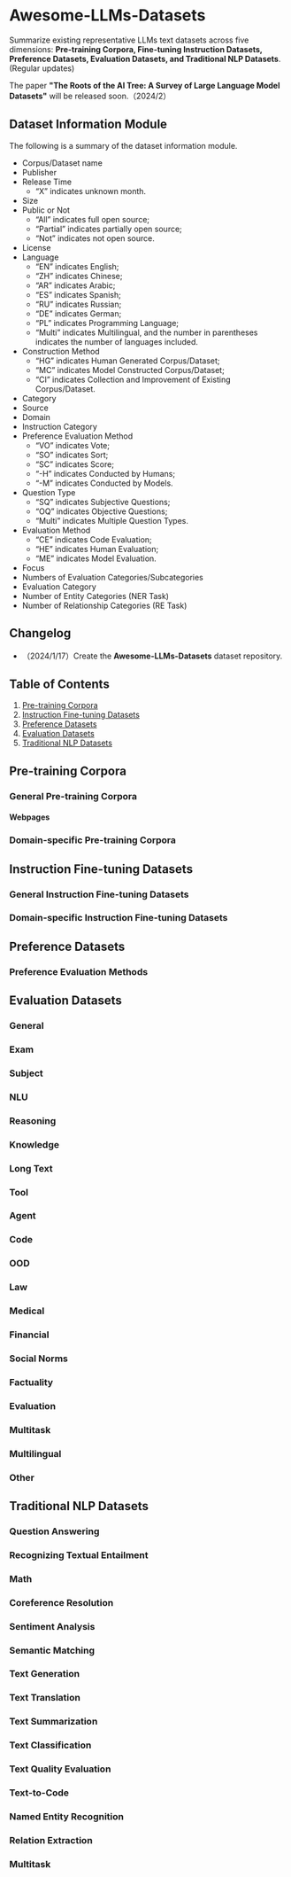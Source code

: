 # Awesome-LLMs-Datasets
Summarize existing representative LLMs text datasets across five dimensions: **Pre-training Corpora, Fine-tuning Instruction Datasets, Preference Datasets, Evaluation Datasets, and Traditional NLP Datasets**. (Regular updates)

The paper **"The Roots of the AI Tree: A Survey of Large Language Model Datasets"** will be released soon.（2024/2）

## Dataset Information Module
The following is a summary of the dataset information module.

- Corpus/Dataset name
- Publisher
- Release Time
  - “X” indicates unknown month. 
- Size
- Public or Not
  - “All” indicates full open source; 
  - “Partial” indicates partially open source; 
  - “Not” indicates not open source. 
- License
- Language
  - “EN” indicates English;
  - “ZH” indicates Chinese;
  - “AR” indicates Arabic;
  - “ES” indicates Spanish;
  - “RU” indicates Russian;
  - “DE” indicates German;
  - “PL” indicates Programming Language;
  - “Multi” indicates Multilingual, and the number in parentheses indicates the number of languages included. 
- Construction Method
  - “HG” indicates Human Generated Corpus/Dataset;
  - “MC” indicates Model Constructed Corpus/Dataset;
  - “CI” indicates Collection and Improvement of Existing Corpus/Dataset.
- Category
- Source
- Domain
- Instruction Category
- Preference Evaluation Method
  - “VO” indicates Vote;
  - “SO” indicates Sort;
  - “SC” indicates Score;
  - “-H” indicates Conducted by Humans;
  - “-M” indicates Conducted by Models.
- Question Type
  - “SQ” indicates Subjective Questions;
  - “OQ” indicates Objective Questions;
  - “Multi” indicates Multiple Question Types.
- Evaluation Method
  - “CE” indicates Code Evaluation;
  - “HE” indicates Human Evaluation;
  - “ME” indicates Model Evaluation.
- Focus
- Numbers of Evaluation Categories/Subcategories
- Evaluation Category
- Number of Entity Categories (NER Task)
- Number of Relationship Categories (RE Task)

## Changelog
- （2024/1/17）Create the **Awesome-LLMs-Datasets** dataset repository.

## Table of Contents
1. [Pre-training Corpora](#pre-training-corpora)
2. [Instruction Fine-tuning Datasets](#instruction-fine-tuning-datasets)
3. [Preference Datasets](#preference-datasets)
4. [Evaluation Datasets](#evaluation-datasets)
5. [Traditional NLP Datasets](#traditional-nlp-datasets)

## Pre-training Corpora

### General Pre-training Corpora

#### Webpages

### Domain-specific Pre-training Corpora

## Instruction Fine-tuning Datasets

### General Instruction Fine-tuning Datasets

### Domain-specific Instruction Fine-tuning Datasets

## Preference Datasets

### Preference Evaluation Methods

## Evaluation Datasets

### General

### Exam

### Subject

### NLU

### Reasoning

### Knowledge

### Long Text

### Tool

### Agent

### Code

### OOD

### Law

### Medical

### Financial

### Social Norms

### Factuality

### Evaluation

### Multitask

### Multilingual

### Other

## Traditional NLP Datasets

### Question Answering

### Recognizing Textual Entailment

### Math

### Coreference Resolution

### Sentiment Analysis

### Semantic Matching

### Text Generation

### Text Translation

### Text Summarization

### Text Classification

### Text Quality Evaluation

### Text-to-Code

### Named Entity Recognition

### Relation Extraction

### Multitask

